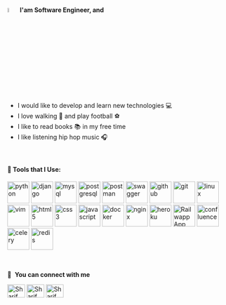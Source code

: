 #### <a href="https://www.gautamkrishnar.com/"><img src="https://media.giphy.com/media/hvRJCLFzcasrR4ia7z/giphy.gif" width="5%"></a> I'am Software Engineer, and 
- I would like to develop and learn new technologies 💻
- I love walking 🏃 and play football :soccer:
- I like to read books 📚 in my free time 
- I like listening hip hop music :headphones:
<br />

#### 🚀 Tools that I Use:
<p align="left">
<img src="https://icongr.am/devicon/python-original.svg?size=128&color=currentColor" alt="python" width="50" height="50" />
<img src="https://icongr.am/devicon/django-original.svg" alt="django" width="50" height="50" />
<img src="https://icongr.am/devicon/mysql-original-wordmark.svg?size=128&color=currentColor" alt="mysql" width="50" height="50" />
<img src="https://icongr.am/devicon/postgresql-original.svg?size=128&color=currentColor" alt="postgresql" width="50" height="50" />
<img src="https://cdn.worldvectorlogo.com/logos/postman.svg" alt="postman" width="50" height="50" />
<img src="https://seeklogo.com/images/S/swagger-logo-A49F73BAF4-seeklogo.com.png" alt="swagger" width="50" height="50" />
<img src="https://icongr.am/devicon/github-original.svg?size=128&color=currentColor" alt="github" width="50" height="50" />
<img src="https://icongr.am/devicon/git-original-wordmark.svg?size=128&color=currentColor" alt="git" width="50" height="50" />
<img src="https://icongr.am/devicon/linux-original.svg?size=128&color=currentColor" alt="linux" width="50" height="50" />
<img src="https://icongr.am/devicon/vim-original.svg?size=128&color=currentColor" alt="vim" width="50" height="50" />
<img src="https://icongr.am/devicon/html5-original.svg?size=128&color=currentColor" alt="html5" width="50" height="50" />
<img src="https://icongr.am/devicon/css3-original.svg?size=128&color=currentColor" alt="css3" width="50" height="50" />
<img src="https://icongr.am/devicon/javascript-original.svg?size=128&color=currentColor" alt="javascript" width="50" height="50" />
<img src="https://icongr.am/devicon/docker-original-wordmark.svg?size=128&color=currentColor" alt="docker" width="50" height="50" />
<img src="https://icongr.am/devicon/nginx-original.svg?size=128&color=currentColor" alt="nginx" width="50" height="50" />
<img src="https://icongr.am/devicon/heroku-original.svg?size=128&color=currentColor" alt="heroku" width="50" height="50" />
<img src="https://devicons.railway.app/i/railway-dark.svg" alt="Railwapp App" width="50" height="50" />
<img src="https://cdn.worldvectorlogo.com/logos/confluence-1.svg" alt="confluence" width="50" height="50" />
<img src="https://img.stackshare.io/service/1075/celery.png" alt="celery" width="50" height="50" />
<img src="https://cdn.worldvectorlogo.com/logos/redis.svg" alt="redis" width="50" height="50" />
</p>
<br />

🔗 &nbsp;**You can connect with me**
<p align="left">
<a href="https://t.me/shariforz" target="blank"><img align="center" src="https://cdn.jsdelivr.net/npm/simple-icons@3.13.0/icons/telegram.svg" alt="Sharif Orzikulov" height="30" width="40" /></a>
<a href="mailto:orzikulov@gmail.com" target="blank"><img align="center" src="https://cdn.jsdelivr.net/npm/simple-icons@3.13.0/icons/mail-dot-ru.svg" alt="Sharif Orzikulov" height="30" width="40" /></a>
<a href="https://www.linkedin.com/in/sharif-orzikulov" target="blank"><img align="center" src="https://cdn.jsdelivr.net/npm/simple-icons@3.13.0/icons/linkedin.svg" alt="Sharif Orzikulov" height="30" width="40" /></a>
